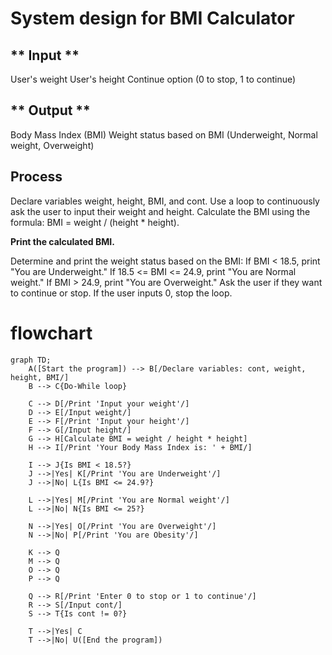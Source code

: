 # System design for BMI Calculator

## ** Input **

User's weight
User's height
Continue option (0 to stop, 1 to continue)

## ** Output **

Body Mass Index (BMI)
Weight status based on BMI (Underweight, Normal weight, Overweight)

## Process

Declare variables weight, height, BMI, and cont.
Use a loop to continuously ask the user to input their weight and height.
Calculate the BMI using the formula: BMI = weight / (height * height).

**Print the calculated BMI.**

Determine and print the weight status based on the BMI:
If BMI < 18.5, print "You are Underweight."
If 18.5 <= BMI <= 24.9, print "You are Normal weight."
If BMI > 24.9, print "You are Overweight."
Ask the user if they want to continue or stop. If the user inputs 0, stop the loop.
# flowchart
```mermaid
graph TD;
    A([Start the program]) --> B[/Declare variables: cont, weight, height, BMI/]
    B --> C{Do-While loop}
    
    C --> D[/Print 'Input your weight'/]
    D --> E[/Input weight/]
    E --> F[/Print 'Input your height'/]
    F --> G[/Input height/]
    G --> H[Calculate BMI = weight / height * height]
    H --> I[/Print 'Your Body Mass Index is: ' + BMI/]
    
    I --> J{Is BMI < 18.5?}
    J -->|Yes| K[/Print 'You are Underweight'/]
    J -->|No| L{Is BMI <= 24.9?}
    
    L -->|Yes| M[/Print 'You are Normal weight'/]
    L -->|No| N{Is BMI <= 25?}
    
    N -->|Yes| O[/Print 'You are Overweight'/]
    N -->|No| P[/Print 'You are Obesity'/]
    
    K --> Q
    M --> Q
    O --> Q
    P --> Q
    
    Q --> R[/Print 'Enter 0 to stop or 1 to continue'/]
    R --> S[/Input cont/]
    S --> T{Is cont != 0?}
    
    T -->|Yes| C
    T -->|No| U([End the program])

```
